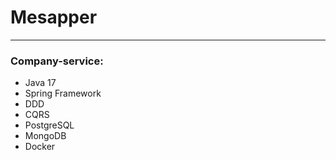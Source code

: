 # Mesapper

---
### Company-service:

- Java 17
- Spring Framework
- DDD
- CQRS
- PostgreSQL
- MongoDB
- Docker